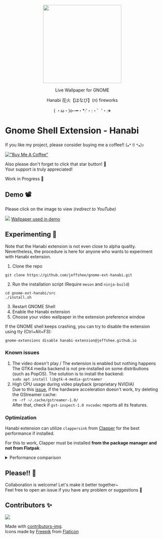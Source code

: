 <p align="center"><img src="https://raw.githubusercontent.com/jeffshee/gnome-ext-hanabi/master/res/sparkler.png" width="256"></p>

<p align="center">Live Wallpaper for GNOME</p>  
<p align="center">Hanabi 花火【はなび】(n) fireworks</p>
<p align="center">( ・ω・)o─━・*:'・:・゜'・:※</p>

# Gnome Shell Extension - Hanabi

If you like my project, please consider buying me a coffee!! (⁎˃ ꇴ ˂⁎)ｯ

[!["Buy Me A Coffee"](https://www.buymeacoffee.com/assets/img/custom_images/orange_img.png)](https://www.buymeacoffee.com/jeffshee)

Also please don't forget to click that star button! 🌟  
Your support is truly appreciated!

Work in Progress 🌱

## Demo 📽️

Please click on the image to view <i>(redirect to YouTube)</i>

[![](https://i3.ytimg.com/vi/BWjXl4h9_BA/maxresdefault.jpg)](https://www.youtube.com/watch?v=BWjXl4h9_BA)
[Wallpaper used in demo](https://www.youtube.com/watch?v=2pBj0RKN3Y8)

## Experimenting 🧪

Note that the Hanabi extension is not even close to alpha quality.  
Nevertheless, the procedure is here for anyone who wants to experiment with Hanabi extension.

1. Clone the repo

```
git clone https://github.com/jeffshee/gnome-ext-hanabi.git
```

2. Run the installation script (Require `meson` and `ninja-build`)

```
cd gnome-ext-hanabi/src
./install.sh
```

3. Restart GNOME Shell
4. Enable the Hanabi extension
5. Choose your video wallpaper in the extension preference window

If the GNOME shell keeps crashing, you can try to disable the extension using tty (Ctrl+Alt+F3):

```
gnome-extensions disable hanabi-extension@jeffshee.github.io
```

### Known issues

1. The video doesn't play / The extension is enabled but nothing happens  
   The GTK4 media backend is not pre-installed on some distributions (such as PopOS).
   The solution is to install the backend:  
   `sudo apt install libgtk-4-media-gstreamer`
2. High CPU usage during video playback (proprietary NVIDIA)  
   Due to this [issue](https://gitlab.freedesktop.org/gstreamer/gst-plugins-bad/-/issues/1478), if the hardware acceleration doesn't work, try deleting the GStreamer cache:  
   `rm -rf ~/.cache/gstreamer-1.0/`  
   After that, check if `gst-inspect-1.0 nvcodec` reports all its features.

### Optimization

Hanabi extension can utilize `clappersink` from [Clapper](https://github.com/Rafostar/clapper) for the best performance if installed.

For this to work, Clapper must be installed **from the package manager and not from Flatpak**.

<details>
  <summary>Performance comparison</summary>

-   With `clappersink`
    ![](https://user-images.githubusercontent.com/25530920/190872365-f1cefa30-6e11-40e4-bf99-1b79c3790d6b.png)

-   Without `clappersink` (Use `Gtk.MediaFile` as fallback)
    ![](https://user-images.githubusercontent.com/25530920/190872366-7fce5703-2310-4c68-81c7-f17a8a15019f.png)

</details>

## Please!! 🙏

Collaboration is welcome! Let's make it better together~  
Feel free to open an issue if you have any problem or suggestions 🤗

## Contributors ✨

<a href="https://github.com/jeffshee/gnome-ext-hanabi/graphs/contributors">
  <img src="https://contrib.rocks/image?repo=jeffshee/gnome-ext-hanabi" />
</a>

Made with [contributors-img](https://contrib.rocks).  
Icons made by [Freepik](http://www.freepik.com/) from [Flaticon](https://www.flaticon.com)
